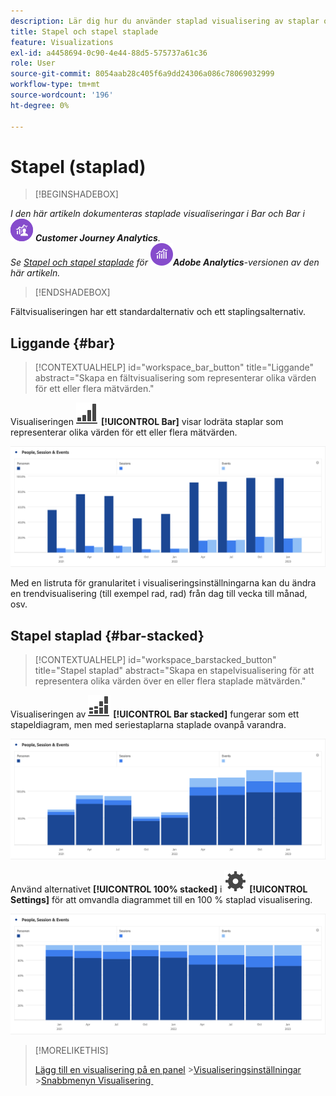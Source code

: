 ```yaml
---
description: Lär dig hur du använder staplad visualisering av staplar och stolpar i Analysis Workspace.
title: Stapel och stapel staplade
feature: Visualizations
exl-id: a4458694-0c90-4e44-88d5-575737a61c36
role: User
source-git-commit: 8054aab28c405f6a9dd24306a086c78069032999
workflow-type: tm+mt
source-wordcount: '196'
ht-degree: 0%

---
```


# Stapel (staplad)

>[!BEGINSHADEBOX]

_I den här artikeln dokumenteras staplade visualiseringar i Bar och Bar i_ ![CustomerJourneyAnalytics](/help/assets/icons/CustomerJourneyAnalytics.svg) _&#x200B;**Customer Journey Analytics**._<br/>_Se [Stapel och stapel staplade](https://experienceleague.adobe.com/sv/docs/analytics/analyze/analysis-workspace/visualizations/bar) för_ ![AdobeAnalytics](/help/assets/icons/AdobeAnalytics.svg) _&#x200B;**Adobe Analytics**-versionen av den här artikeln._


>[!ENDSHADEBOX]

Fältvisualiseringen har ett standardalternativ och ett staplingsalternativ.

## Liggande {#bar}

<!-- markdownlint-disable MD034 -->

>[!CONTEXTUALHELP]
>id="workspace_bar_button"
>title="Liggande"
>abstract="Skapa en fältvisualisering som representerar olika värden för ett eller flera mätvärden."

<!-- markdownlint-enable MD034 -->



Visualiseringen ![GraphBarVertical](/help/assets/icons/GraphBarVertical.svg) **[!UICONTROL Bar]** visar lodräta staplar som representerar olika värden för ett eller flera mätvärden.

![Visualisering av virtuella fält med flera mätvärden, inklusive sidvyer, besök, poster och avslutningar.](assets/bar.png)

Med en listruta för granularitet i visualiseringsinställningarna kan du ändra en trendvisualisering (till exempel rad, rad) från dag till vecka till månad, osv.

## Stapel staplad {#bar-stacked}

<!-- markdownlint-disable MD034 -->

>[!CONTEXTUALHELP]
>id="workspace_barstacked_button"
>title="Stapel staplad"
>abstract="Skapa en stapelvisualisering för att representera olika värden över en eller flera staplade mätvärden."

<!-- markdownlint-enable MD034 -->


Visualiseringen av ![GraphBarVerticalStacking](/help/assets/icons/GraphBarVerticalStacked.svg) **[!UICONTROL Bar stacked]** fungerar som ett stapeldiagram, men med seriestaplarna staplade ovanpå varandra.

![Staplat stolpdiagram med flera mätvärden.](assets/bar-stacked.png)

Använd alternativet **[!UICONTROL 100% stacked]** i ![Inställning](/help/assets/icons/Setting.svg) **[!UICONTROL Settings]** för att omvandla diagrammet till en 100 % staplad visualisering.

![Ett staplat liggande stapeldiagram till 100 %.](assets/bar-stacked100.png)

>[!MORELIKETHIS]
>
>[Lägg till en visualisering på en panel](/help/analysis-workspace/visualizations/freeform-analysis-visualizations.md#add-visualizations-to-a-panel)
>&#x200B;>[Visualiseringsinställningar](/help/analysis-workspace/visualizations/freeform-analysis-visualizations.md#settings)
>&#x200B;>[Snabbmenyn Visualisering &#x200B;](/help/analysis-workspace/visualizations/freeform-analysis-visualizations.md#context-menu)
>

